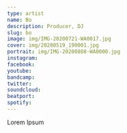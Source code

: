 ```yaml
---
type: artist
name: Bo
description: Producer, DJ
slug: bo
image: img/IMG-20200721-WA0017.jpg
cover: img/20200519_190001.jpg
portrait: img/IMG-20200808-WA0000.jpg
instagram:
facebook:
youtube:
bandcamp:
twitter:
soundcloud:
beatport:
spotify:
---
```


Lorem Ipsum
